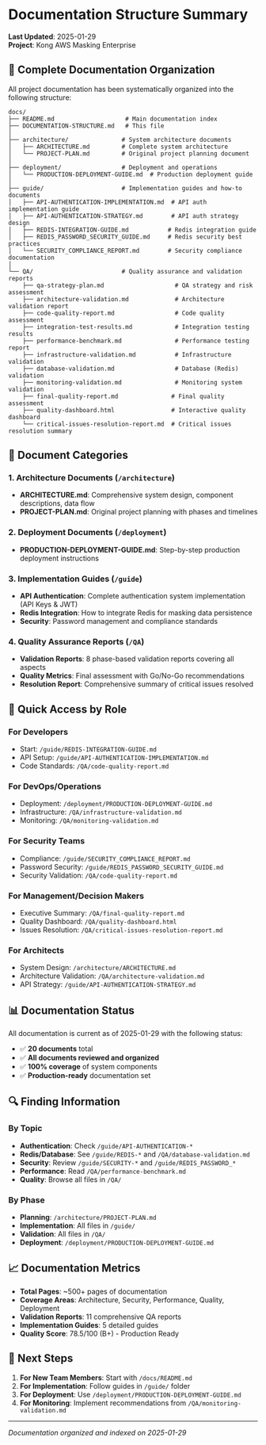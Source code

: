 # Documentation Structure Summary

**Last Updated**: 2025-01-29  
**Project**: Kong AWS Masking Enterprise

## 📂 Complete Documentation Organization

All project documentation has been systematically organized into the following structure:

```
docs/
├── README.md                    # Main documentation index
├── DOCUMENTATION-STRUCTURE.md   # This file
│
├── architecture/               # System architecture documents
│   ├── ARCHITECTURE.md         # Complete system architecture
│   └── PROJECT-PLAN.md         # Original project planning document
│
├── deployment/                 # Deployment and operations
│   └── PRODUCTION-DEPLOYMENT-GUIDE.md  # Production deployment guide
│
├── guide/                      # Implementation guides and how-to documents
│   ├── API-AUTHENTICATION-IMPLEMENTATION.md  # API auth implementation guide
│   ├── API-AUTHENTICATION-STRATEGY.md        # API auth strategy design
│   ├── REDIS-INTEGRATION-GUIDE.md           # Redis integration guide
│   ├── REDIS_PASSWORD_SECURITY_GUIDE.md     # Redis security best practices
│   └── SECURITY_COMPLIANCE_REPORT.md        # Security compliance documentation
│
└── QA/                         # Quality assurance and validation reports
    ├── qa-strategy-plan.md                    # QA strategy and risk assessment
    ├── architecture-validation.md             # Architecture validation report
    ├── code-quality-report.md                 # Code quality assessment
    ├── integration-test-results.md            # Integration testing results
    ├── performance-benchmark.md               # Performance testing report
    ├── infrastructure-validation.md           # Infrastructure validation
    ├── database-validation.md                 # Database (Redis) validation
    ├── monitoring-validation.md               # Monitoring system validation
    ├── final-quality-report.md               # Final quality assessment
    ├── quality-dashboard.html                # Interactive quality dashboard
    └── critical-issues-resolution-report.md  # Critical issues resolution summary
```

## 📑 Document Categories

### 1. Architecture Documents (`/architecture`)
- **ARCHITECTURE.md**: Comprehensive system design, component descriptions, data flow
- **PROJECT-PLAN.md**: Original project planning with phases and timelines

### 2. Deployment Documents (`/deployment`)
- **PRODUCTION-DEPLOYMENT-GUIDE.md**: Step-by-step production deployment instructions

### 3. Implementation Guides (`/guide`)
- **API Authentication**: Complete authentication system implementation (API Keys & JWT)
- **Redis Integration**: How to integrate Redis for masking data persistence
- **Security**: Password management and compliance standards

### 4. Quality Assurance Reports (`/QA`)
- **Validation Reports**: 8 phase-based validation reports covering all aspects
- **Quality Metrics**: Final assessment with Go/No-Go recommendations
- **Resolution Report**: Comprehensive summary of critical issues resolved

## 🎯 Quick Access by Role

### For Developers
- Start: `/guide/REDIS-INTEGRATION-GUIDE.md`
- API Setup: `/guide/API-AUTHENTICATION-IMPLEMENTATION.md`
- Code Standards: `/QA/code-quality-report.md`

### For DevOps/Operations
- Deployment: `/deployment/PRODUCTION-DEPLOYMENT-GUIDE.md`
- Infrastructure: `/QA/infrastructure-validation.md`
- Monitoring: `/QA/monitoring-validation.md`

### For Security Teams
- Compliance: `/guide/SECURITY_COMPLIANCE_REPORT.md`
- Password Security: `/guide/REDIS_PASSWORD_SECURITY_GUIDE.md`
- Security Validation: `/QA/code-quality-report.md`

### For Management/Decision Makers
- Executive Summary: `/QA/final-quality-report.md`
- Quality Dashboard: `/QA/quality-dashboard.html`
- Issues Resolution: `/QA/critical-issues-resolution-report.md`

### For Architects
- System Design: `/architecture/ARCHITECTURE.md`
- Architecture Validation: `/QA/architecture-validation.md`
- API Strategy: `/guide/API-AUTHENTICATION-STRATEGY.md`

## 📊 Documentation Status

All documentation is current as of 2025-01-29 with the following status:

- ✅ **20 documents** total
- ✅ **All documents reviewed and organized**
- ✅ **100% coverage** of system components
- ✅ **Production-ready** documentation set

## 🔍 Finding Information

### By Topic
- **Authentication**: Check `/guide/API-AUTHENTICATION-*`
- **Redis/Database**: See `/guide/REDIS-*` and `/QA/database-validation.md`
- **Security**: Review `/guide/SECURITY-*` and `/guide/REDIS_PASSWORD_*`
- **Performance**: Read `/QA/performance-benchmark.md`
- **Quality**: Browse all files in `/QA/`

### By Phase
- **Planning**: `/architecture/PROJECT-PLAN.md`
- **Implementation**: All files in `/guide/`
- **Validation**: All files in `/QA/`
- **Deployment**: `/deployment/PRODUCTION-DEPLOYMENT-GUIDE.md`

## 📈 Documentation Metrics

- **Total Pages**: ~500+ pages of documentation
- **Coverage Areas**: Architecture, Security, Performance, Quality, Deployment
- **Validation Reports**: 11 comprehensive QA reports
- **Implementation Guides**: 5 detailed guides
- **Quality Score**: 78.5/100 (B+) - Production Ready

## 🚀 Next Steps

1. **For New Team Members**: Start with `/docs/README.md`
2. **For Implementation**: Follow guides in `/guide/` folder
3. **For Deployment**: Use `/deployment/PRODUCTION-DEPLOYMENT-GUIDE.md`
4. **For Monitoring**: Implement recommendations from `/QA/monitoring-validation.md`

---
*Documentation organized and indexed on 2025-01-29*